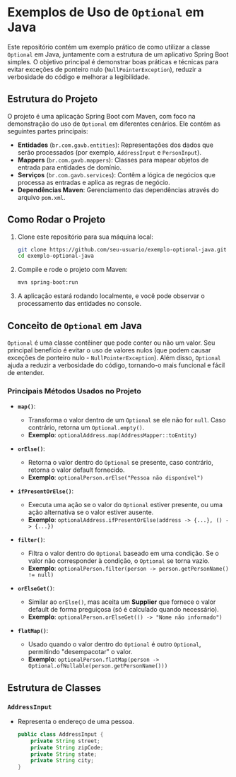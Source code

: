 # **Exemplos de Uso de `Optional` em Java**

Este repositório contém um exemplo prático de como utilizar a classe `Optional` em Java, juntamente com a estrutura de um aplicativo Spring Boot simples. O objetivo principal é demonstrar boas práticas e técnicas para evitar exceções de ponteiro nulo (`NullPointerException`), reduzir a verbosidade do código e melhorar a legibilidade.

## **Estrutura do Projeto**

O projeto é uma aplicação Spring Boot com Maven, com foco na demonstração do uso de `Optional` em diferentes cenários. Ele contém as seguintes partes principais:

- **Entidades** (`br.com.gavb.entities`): Representações dos dados que serão processados (por exemplo, `AddressInput` e `PersonInput`).
- **Mappers** (`br.com.gavb.mappers`): Classes para mapear objetos de entrada para entidades de domínio.
- **Serviços** (`br.com.gavb.services`): Contêm a lógica de negócios que processa as entradas e aplica as regras de negócio.
- **Dependências Maven**: Gerenciamento das dependências através do arquivo `pom.xml`.

## **Como Rodar o Projeto**

1. Clone este repositório para sua máquina local:

    ```bash
    git clone https://github.com/seu-usuario/exemplo-optional-java.git
    cd exemplo-optional-java
    ```

2. Compile e rode o projeto com Maven:

    ```bash
    mvn spring-boot:run
    ```

3. A aplicação estará rodando localmente, e você pode observar o processamento das entidades no console.

## **Conceito de `Optional` em Java**

`Optional` é uma classe contêiner que pode conter ou não um valor. Seu principal benefício é evitar o uso de valores nulos (que podem causar exceções de ponteiro nulo - `NullPointerException`). Além disso, `Optional` ajuda a reduzir a verbosidade do código, tornando-o mais funcional e fácil de entender.

### **Principais Métodos Usados no Projeto**

- **`map()`**:
    - Transforma o valor dentro de um `Optional` se ele não for `null`. Caso contrário, retorna um `Optional.empty()`.
    - **Exemplo**: `optionalAddress.map(AddressMapper::toEntity)`

- **`orElse()`**:
    - Retorna o valor dentro do `Optional` se presente, caso contrário, retorna o valor default fornecido.
    - **Exemplo**: `optionalPerson.orElse("Pessoa não disponível")`

- **`ifPresentOrElse()`**:
    - Executa uma ação se o valor do `Optional` estiver presente, ou uma ação alternativa se o valor estiver ausente.
    - **Exemplo**: `optionalAddress.ifPresentOrElse(address -> {...}, () -> {...})`

- **`filter()`**:
    - Filtra o valor dentro do `Optional` baseado em uma condição. Se o valor não corresponder à condição, o `Optional` se torna vazio.
    - **Exemplo**: `optionalPerson.filter(person -> person.getPersonName() != null)`

- **`orElseGet()`**:
    - Similar ao `orElse()`, mas aceita um **Supplier** que fornece o valor default de forma preguiçosa (só é calculado quando necessário).
    - **Exemplo**: `optionalPerson.orElseGet(() -> "Nome não informado")`

- **`flatMap()`**:
    - Usado quando o valor dentro do `Optional` é outro `Optional`, permitindo "desempacotar" o valor.
    - **Exemplo**: `optionalPerson.flatMap(person -> Optional.ofNullable(person.getPersonName()))`

## **Estrutura de Classes**

### **`AddressInput`**
- Representa o endereço de uma pessoa.

  ```java
  public class AddressInput {
      private String street;
      private String zipCode;
      private String state;
      private String city;
  }
